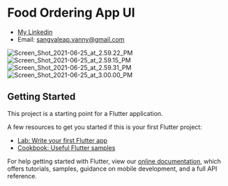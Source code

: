 # Food Ordering App UI

- [My Linkedin](https://www.linkedin.com/in/sangvaleap-vanny-353b25aa/)
- Email: sangvaleap.vanny@gmail.com

![Screen_Shot_2021-06-25_at_2.59.22_PM](/uploads/423c866b1b2970b3805d7bafd57f63fa/Screen_Shot_2021-06-25_at_2.59.22_PM.png)
![Screen_Shot_2021-06-25_at_2.59.15_PM](/uploads/5e1f14554a9757da90dcbea8889e7501/Screen_Shot_2021-06-25_at_2.59.15_PM.png)
![Screen_Shot_2021-06-25_at_2.59.31_PM](/uploads/b68323b793a7b02fc7a4a7143d4e71fc/Screen_Shot_2021-06-25_at_2.59.31_PM.png)
![Screen_Shot_2021-06-25_at_3.00.00_PM](/uploads/46b1e6c2dab89650df0d913c1e61ace9/Screen_Shot_2021-06-25_at_3.00.00_PM.png)

## Getting Started

This project is a starting point for a Flutter application.

A few resources to get you started if this is your first Flutter project:

- [Lab: Write your first Flutter app](https://flutter.dev/docs/get-started/codelab)
- [Cookbook: Useful Flutter samples](https://flutter.dev/docs/cookbook)

For help getting started with Flutter, view our
[online documentation](https://flutter.dev/docs), which offers tutorials,
samples, guidance on mobile development, and a full API reference.
